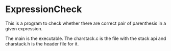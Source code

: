 # ExpressionCheck
This is a program to check whether there are correct pair of parenthesis in a given expression.

The main is the executable. The charstack.c is the file with the stack api and charstack.h is the header file for it.
